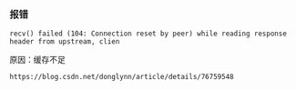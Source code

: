 
### 报错

    recv() failed (104: Connection reset by peer) while reading response header from upstream, clien
    
原因：缓存不足
    
    https://blog.csdn.net/donglynn/article/details/76759548
